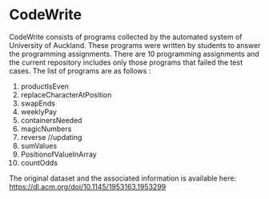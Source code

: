 # CodeWrite 
CodeWrite  consists of programs collected by the automated system of University of Auckland. These programs were written by students to answer the programming assignments. There are 10 programming assignments and the current repository includes only those programs that failed the test cases. The list of programs are as follows :
1. productIsEven
2. replaceCharacterAtPosition  
3. swapEnds
4. weeklyPay
5. containersNeeded  
6. magicNumbers
7. reverse  //updating
8. sumValues 
9. PositionofValueInArray
10. countOdds

The original dataset and the associated information is available here: https://dl.acm.org/doi/10.1145/1953163.1953299

 
